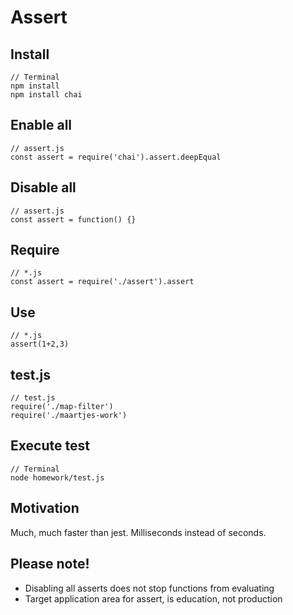 # Assert

## Install
```
// Terminal
npm install
npm install chai
```

## Enable all
```
// assert.js
const assert = require('chai').assert.deepEqual
```

## Disable all
```
// assert.js
const assert = function() {}
```

## Require
```
// *.js
const assert = require('./assert').assert
```

## Use
```
// *.js
assert(1+2,3)
```

## test.js
```
// test.js
require('./map-filter')
require('./maartjes-work')
```

## Execute test
```
// Terminal
node homework/test.js
```

## Motivation

Much, much faster than jest.
Milliseconds instead of seconds.

## Please note!

* Disabling all asserts does not stop functions from evaluating
* Target application area for assert, is education, not production
